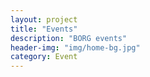 ```yaml
---
layout: project
title: "Events"
description: "BORG events"
header-img: "img/home-bg.jpg"
category: Event
---
```

